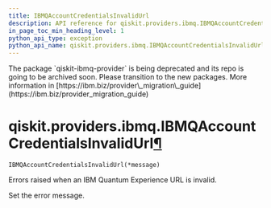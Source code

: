 ```yaml
---
title: IBMQAccountCredentialsInvalidUrl
description: API reference for qiskit.providers.ibmq.IBMQAccountCredentialsInvalidUrl
in_page_toc_min_heading_level: 1
python_api_type: exception
python_api_name: qiskit.providers.ibmq.IBMQAccountCredentialsInvalidUrl
---
```


<Admonition title="Warning" type="caution">
  The package `qiskit-ibmq-provider` is being deprecated and its repo is going to be archived soon. Please transition to the new packages. More information in [https://ibm.biz/provider\_migration\_guide](https://ibm.biz/provider_migration_guide)
</Admonition>

# qiskit.providers.ibmq.IBMQAccountCredentialsInvalidUrl[¶](#qiskit-providers-ibmq-ibmqaccountcredentialsinvalidurl "Permalink to this headline")

<span id="qiskit.providers.ibmq.IBMQAccountCredentialsInvalidUrl" />

`IBMQAccountCredentialsInvalidUrl(*message)`

Errors raised when an IBM Quantum Experience URL is invalid.

Set the error message.

